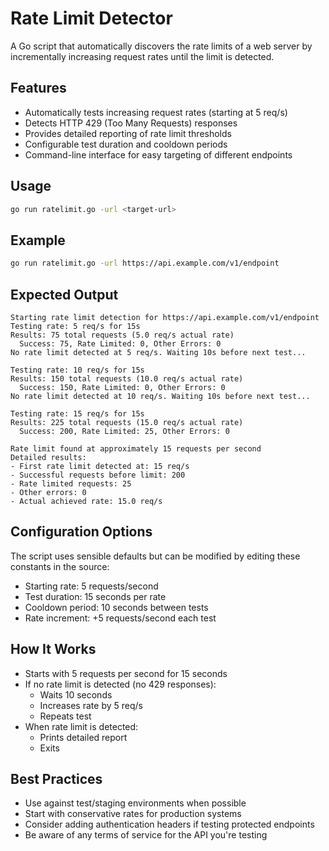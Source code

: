 # Rate Limit Detector

A Go script that automatically discovers the rate limits of a web server by incrementally increasing request rates until the limit is detected.

## Features

- Automatically tests increasing request rates (starting at 5 req/s)
- Detects HTTP 429 (Too Many Requests) responses
- Provides detailed reporting of rate limit thresholds
- Configurable test duration and cooldown periods
- Command-line interface for easy targeting of different endpoints

## Usage

```bash
go run ratelimit.go -url <target-url>
```

## Example

```bash
go run ratelimit.go -url https://api.example.com/v1/endpoint
```

## Expected Output

```text
Starting rate limit detection for https://api.example.com/v1/endpoint
Testing rate: 5 req/s for 15s
Results: 75 total requests (5.0 req/s actual rate)
  Success: 75, Rate Limited: 0, Other Errors: 0
No rate limit detected at 5 req/s. Waiting 10s before next test...

Testing rate: 10 req/s for 15s
Results: 150 total requests (10.0 req/s actual rate)
  Success: 150, Rate Limited: 0, Other Errors: 0
No rate limit detected at 10 req/s. Waiting 10s before next test...

Testing rate: 15 req/s for 15s
Results: 225 total requests (15.0 req/s actual rate)
  Success: 200, Rate Limited: 25, Other Errors: 0

Rate limit found at approximately 15 requests per second
Detailed results:
- First rate limit detected at: 15 req/s
- Successful requests before limit: 200
- Rate limited requests: 25
- Other errors: 0
- Actual achieved rate: 15.0 req/s
```

## Configuration Options

The script uses sensible defaults but can be modified by editing these constants in the source:

- Starting rate: 5 requests/second
- Test duration: 15 seconds per rate
- Cooldown period: 10 seconds between tests
- Rate increment: +5 requests/second each test

## How It Works

- Starts with 5 requests per second for 15 seconds
- If no rate limit is detected (no 429 responses):
  - Waits 10 seconds
  - Increases rate by 5 req/s
  - Repeats test
- When rate limit is detected:
  - Prints detailed report
  - Exits

## Best Practices

- Use against test/staging environments when possible
- Start with conservative rates for production systems
- Consider adding authentication headers if testing protected endpoints
- Be aware of any terms of service for the API you're testing

